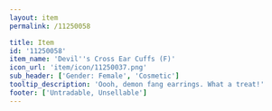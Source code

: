 ```yaml
---
layout: item
permalink: /11250058

title: Item
id: '11250058'
item_name: 'Devil''s Cross Ear Cuffs (F)'
icon_url: 'item/icon/11250037.png'
sub_header: ['Gender: Female', 'Cosmetic']
tooltip_description: 'Oooh, demon fang earrings. What a treat!'
footer: ['Untradable, Unsellable']
---
```

